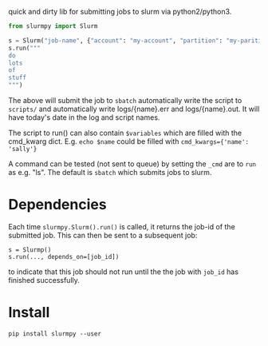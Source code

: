 quick and dirty lib for submitting jobs to slurm via python2/python3.

```Python
from slurmpy import Slurm

s = Slurm("job-name", {"account": "my-account", "partition": "my-parition"})
s.run("""
do
lots
of
stuff
""")

```

The above will submit the job to `sbatch` automatically write the script to `scripts/`
and automatically write logs/{name}.err and logs/{name}.out. It will have today's
date in the log and script names.

The script to run() can also contain `$variables` which are filled with the cmd_kwarg dict.
E.g. `echo $name` could be filled with `cmd_kwargs={'name': 'sally'}`

A command can be tested (not sent to queue) by setting the `_cmd` are to `run` as e.g. "ls".
The default is `sbatch` which submits jobs to slurm.

Dependencies
============

Each time `slurmpy.Slurm().run()` is called, it returns the job-id of the submitted job. This
can then be sent to a subsequent job:
```
s = Slurmp()
s.run(..., depends_on=[job_id])

```
to indicate that this job should not run until the the job with `job_id` has finished successfully.

Install
=======

```Shell
pip install slurmpy --user
```
